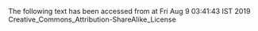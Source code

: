 The following text has been accessed from at Fri Aug 9 03:41:43 IST 2019
Creative_Commons_Attribution-ShareAlike_License
